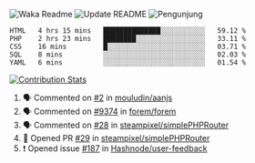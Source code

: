 ![Waka Readme](https://github.com/mzaini30/mzaini30/workflows/Waka%20Readme/badge.svg)
![Update README](https://github.com/mzaini30/mzaini30/workflows/Update%20README/badge.svg)
![Pengunjung](https://visitor-badge.laobi.icu/badge?page_id=mzaini30.mzaini30)

<!--START_SECTION:waka-->
```text
HTML   4 hrs 15 mins   ██████████████░░░░░░░░░░░   59.12 % 
PHP    2 hrs 23 mins   ████████░░░░░░░░░░░░░░░░░   33.11 % 
CSS    16 mins         █░░░░░░░░░░░░░░░░░░░░░░░░   03.71 % 
SQL    8 mins          ░░░░░░░░░░░░░░░░░░░░░░░░░   02.03 % 
YAML   6 mins          ░░░░░░░░░░░░░░░░░░░░░░░░░   01.54 %
```
<!--END_SECTION:waka-->

[![Contribution Stats](https://github-contribution-stats.vercel.app/api/?username=mzaini30)](https://github.com/LordDashMe/github-contribution-stats/)

<!--START_SECTION:activity-->
1. 🗣 Commented on [#2](https://github.com//mouludin/aanjs/issues/2) in [mouludin/aanjs](https://github.com//mouludin/aanjs)
2. 🗣 Commented on [#9374](https://github.com//forem/forem/issues/9374) in [forem/forem](https://github.com//forem/forem)
3. 🗣 Commented on [#28](https://github.com//steampixel/simplePHPRouter/issues/28) in [steampixel/simplePHPRouter](https://github.com//steampixel/simplePHPRouter)
4. 💪 Opened PR [#29](https://github.com//steampixel/simplePHPRouter/pull/29) in [steampixel/simplePHPRouter](https://github.com//steampixel/simplePHPRouter)
5. ❗️ Opened issue [#187](https://github.com//Hashnode/user-feedback/issues/187) in [Hashnode/user-feedback](https://github.com//Hashnode/user-feedback)
<!--END_SECTION:activity-->

<!-- Untuk pin repositori tambahan -->
<!-- [![Dev.to](https://github-readme-stats.vercel.app/api/pin/?username=forem&repo=forem)](https://github.com/forem/forem) -->
